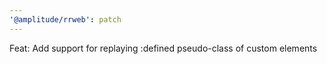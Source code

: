 ```yaml
---
'@amplitude/rrweb': patch
---
```


Feat: Add support for replaying :defined pseudo-class of custom elements
